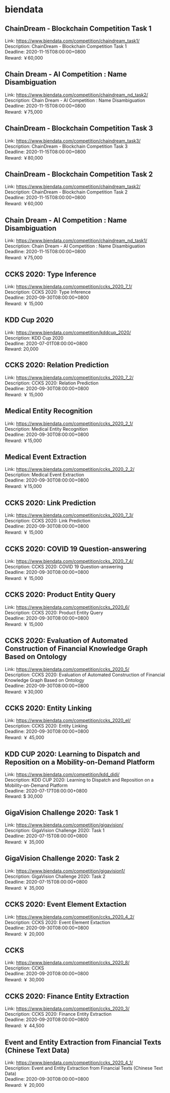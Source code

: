 # biendata



## ChainDream  - Blockchain Competition Task 1

Link: https://www.biendata.com/competition/chaindream_task1/  
Description: ChainDream  - Blockchain Competition Task 1  
Deadline: 2020-11-15T08:00:00+0800  
Reward: ￥60,000  


## Chain Dream  - AI Competition : Name Disambiguation

Link: https://www.biendata.com/competition/chaindream_nd_task2/  
Description: Chain Dream  - AI Competition : Name Disambiguation  
Deadline: 2020-11-15T08:00:00+0800  
Reward: ￥75,000  


## ChainDream  - Blockchain Competition Task 3

Link: https://www.biendata.com/competition/chaindream_task3/  
Description: ChainDream  - Blockchain Competition Task 3  
Deadline: 2020-11-15T08:00:00+0800  
Reward: ￥80,000  


## ChainDream  - Blockchain Competition Task 2

Link: https://www.biendata.com/competition/chaindream_task2/  
Description: ChainDream  - Blockchain Competition Task 2  
Deadline: 2020-11-15T08:00:00+0800  
Reward: ￥60,000  


## Chain Dream  - AI Competition : Name Disambiguation

Link: https://www.biendata.com/competition/chaindream_nd_task1/  
Description: Chain Dream  - AI Competition : Name Disambiguation  
Deadline: 2020-11-15T08:00:00+0800  
Reward: ￥75,000  


## CCKS 2020: Type Inference

Link: https://www.biendata.com/competition/ccks_2020_7_1/  
Description: CCKS 2020: Type Inference  
Deadline: 2020-09-30T08:00:00+0800  
Reward: ￥ 15,000  


## KDD Cup 2020

Link: https://www.biendata.com/competition/kddcup_2020/  
Description: KDD Cup 2020  
Deadline: 2020-07-01T08:00:00+0800  
Reward: 20,000  


## CCKS 2020: Relation Prediction

Link: https://www.biendata.com/competition/ccks_2020_7_2/  
Description: CCKS 2020: Relation Prediction  
Deadline: 2020-09-30T08:00:00+0800  
Reward: ￥ 15,000  


## Medical Entity Recognition

Link: https://www.biendata.com/competition/ccks_2020_2_1/  
Description: Medical Entity Recognition  
Deadline: 2020-09-30T08:00:00+0800  
Reward: ￥15,000  


## Medical Event Extraction

Link: https://www.biendata.com/competition/ccks_2020_2_2/  
Description: Medical Event Extraction  
Deadline: 2020-09-30T08:00:00+0800  
Reward: ￥15,000  


## CCKS 2020: Link Prediction

Link: https://www.biendata.com/competition/ccks_2020_7_3/  
Description: CCKS 2020: Link Prediction  
Deadline: 2020-09-30T08:00:00+0800  
Reward: ￥ 15,000  


## CCKS 2020: COVID 19 Question-answering

Link: https://www.biendata.com/competition/ccks_2020_7_4/  
Description: CCKS 2020: COVID 19 Question-answering  
Deadline: 2020-09-30T08:00:00+0800  
Reward: ￥ 15,000  


## CCKS 2020: Product Entity Query

Link: https://www.biendata.com/competition/ccks_2020_6/  
Description: CCKS 2020: Product Entity Query  
Deadline: 2020-09-30T08:00:00+0800  
Reward: ￥ 15,000  


## CCKS 2020: Evaluation of Automated Construction of Financial Knowledge Graph Based on Ontology

Link: https://www.biendata.com/competition/ccks_2020_5/  
Description: CCKS 2020: Evaluation of Automated Construction of Financial Knowledge Graph Based on Ontology  
Deadline: 2020-09-30T08:00:00+0800  
Reward: ￥30,000  


## CCKS 2020: Entity Linking

Link: https://www.biendata.com/competition/ccks_2020_el/  
Description: CCKS 2020: Entity Linking  
Deadline: 2020-09-30T08:00:00+0800  
Reward: ￥ 45,000  


## KDD CUP 2020: Learning to Dispatch and Reposition on a Mobility-on-Demand Platform

Link: https://www.biendata.com/competition/kdd_didi/  
Description: KDD CUP 2020: Learning to Dispatch and Reposition on a Mobility-on-Demand Platform  
Deadline: 2020-07-17T08:00:00+0800  
Reward: $ 30,000  


## GigaVision Challenge 2020: Task 1

Link: https://www.biendata.com/competition/gigavision/  
Description: GigaVision Challenge 2020: Task 1  
Deadline: 2020-07-15T08:00:00+0800  
Reward: ￥ 35,000  


## GigaVision Challenge 2020: Task 2

Link: https://www.biendata.com/competition/gigavision1/  
Description: GigaVision Challenge 2020: Task 2  
Deadline: 2020-07-15T08:00:00+0800  
Reward: ￥ 35,000  


## CCKS 2020: Event Element Extaction

Link: https://www.biendata.com/competition/ccks_2020_4_2/  
Description: CCKS 2020: Event Element Extaction  
Deadline: 2020-09-30T08:00:00+0800  
Reward: ￥ 20,000  


## CCKS

Link: https://www.biendata.com/competition/ccks_2020_8/  
Description: CCKS  
Deadline: 2020-09-20T08:00:00+0800  
Reward: ￥ 30,000  


## CCKS 2020: Finance Entity Extraction

Link: https://www.biendata.com/competition/ccks_2020_3/  
Description: CCKS 2020: Finance Entity Extraction  
Deadline: 2020-09-20T08:00:00+0800  
Reward: ￥ 44,500  


## Event and Entity Extraction from Financial Texts (Chinese Text Data)

Link: https://www.biendata.com/competition/ccks_2020_4_1/  
Description: Event and Entity Extraction from Financial Texts (Chinese Text Data)  
Deadline: 2020-09-30T08:00:00+0800  
Reward: ￥ 20,000  

